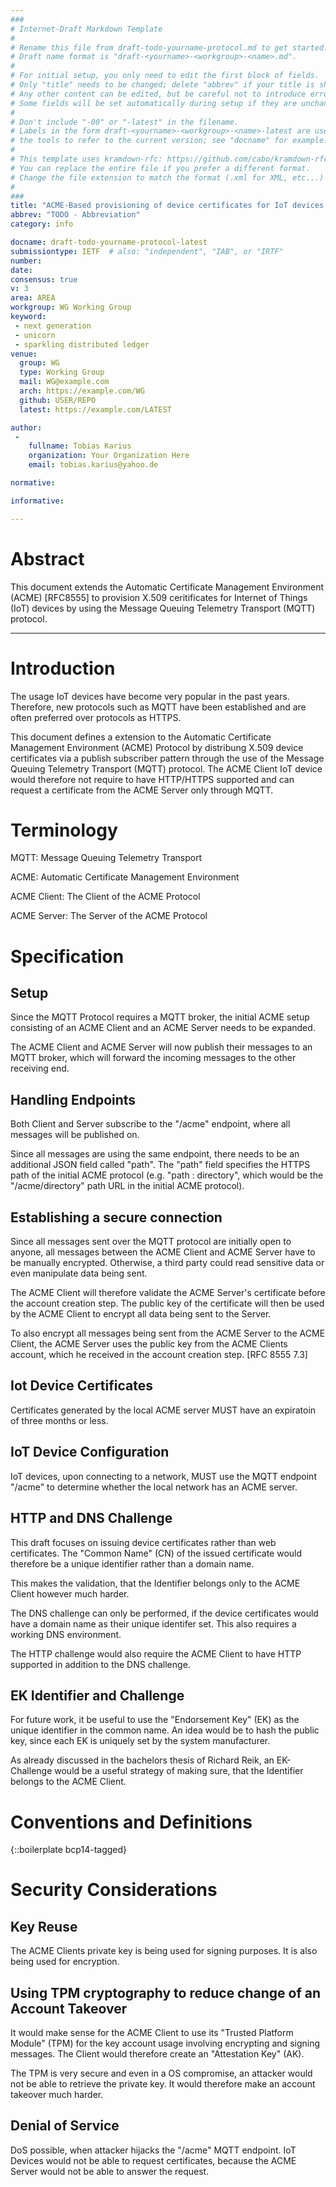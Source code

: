 ```yaml
---
###
# Internet-Draft Markdown Template
#
# Rename this file from draft-todo-yourname-protocol.md to get started.
# Draft name format is "draft-<yourname>-<workgroup>-<name>.md".
#
# For initial setup, you only need to edit the first block of fields.
# Only "title" needs to be changed; delete "abbrev" if your title is short.
# Any other content can be edited, but be careful not to introduce errors.
# Some fields will be set automatically during setup if they are unchanged.
#
# Don't include "-00" or "-latest" in the filename.
# Labels in the form draft-<yourname>-<workgroup>-<name>-latest are used by
# the tools to refer to the current version; see "docname" for example.
#
# This template uses kramdown-rfc: https://github.com/cabo/kramdown-rfc
# You can replace the entire file if you prefer a different format.
# Change the file extension to match the format (.xml for XML, etc...)
#
###
title: "ACME-Based provisioning of device certificates for IoT devices with MQTT"
abbrev: "TODO - Abbreviation"
category: info

docname: draft-todo-yourname-protocol-latest
submissiontype: IETF  # also: "independent", "IAB", or "IRTF"
number:
date:
consensus: true
v: 3
area: AREA
workgroup: WG Working Group
keyword:
 - next generation
 - unicorn
 - sparkling distributed ledger
venue:
  group: WG
  type: Working Group
  mail: WG@example.com
  arch: https://example.com/WG
  github: USER/REPO
  latest: https://example.com/LATEST

author:
 -
    fullname: Tobias Karius
    organization: Your Organization Here
    email: tobias.karius@yahoo.de

normative:

informative:

---
```


# Abstract

This document extends the Automatic Certificate Management Environment (ACME) [RFC8555] to provision X.509 ceritificates for Internet of Things (IoT) devices by using the Message Queuing Telemetry Transport (MQTT) protocol.

---

# Introduction

The usage IoT devices have become very popular in the past years. 
Therefore, new protocols such as MQTT have been established and are often preferred over protocols as HTTPS.

This document defines a extension to the Automatic Certificate Management Environment (ACME) Protocol by distribung X.509 device certificates via a publish subscriber pattern through the use of the Message Queuing Telemetry Transport (MQTT) protocol.
The ACME Client IoT device would therefore not require to have HTTP/HTTPS supported and can request a certificate from the ACME Server only through MQTT.

# Terminology

MQTT: Message Queuing Telemetry Transport

ACME: Automatic Certificate Management Environment

ACME Client: The Client of the ACME Protocol

ACME Server: The Server of the ACME Protocol


# Specification

## Setup

Since the MQTT Protocol requires a MQTT broker, the initial ACME setup consisting of an ACME Client and an ACME Server needs to be expanded.

The ACME Client and ACME Server will now publish their messages to an MQTT broker, which will forward the incoming messages to the other receiving end.

## Handling Endpoints

Both Client and Server subscribe to the "/acme" endpoint, where all messages will be published on.

Since all messages are using the same endpoint, there needs to be an additional JSON field called "path". The "path" field specifies the HTTPS path of the initial ACME protocol (e.g. "path : directory", which would be the "/acme/directory" path URL in the initial ACME protocol).

## Establishing a secure connection

Since all messages sent over the MQTT protocol are initially open to anyone, all messages between the ACME Client and ACME Server have to be manually encrypted. Otherwise, a third party could read sensitive data or even manipulate data being sent.

The ACME Client will therefore validate the ACME Server's certificate before the account creation step. The public key of the certificate will then be used by the ACME Client to encrypt all data being sent to the Server.

To also encrypt all messages being sent from the ACME Server to the ACME Client, the ACME Server uses the public key from the ACME Clients account, which he received in the account creation step.
[RFC 8555 7.3]

## Iot Device Certificates

Certificates generated by the local ACME server MUST have an expiratoin of three months or less.

## IoT Device Configuration

IoT devices, upon connecting to a network, MUST use the MQTT endpoint "/acme" to determine whether the local network has an ACME server.

## HTTP and DNS Challenge

This draft focuses on issuing device certificates rather than web certificates. The "Common Name" (CN) of the issued certificate would therefore be a unique identifier rather than a domain name.

This makes the validation, that the Identifier belongs only to the ACME Client however much harder.

The DNS challenge can only be performed, if the device certificates would have a domain name as their unique identifer set. This also requires a working DNS environment.

The HTTP challenge would also require the ACME Client to have HTTP supported in addition to the DNS challenge.

## EK Identifier and Challenge

For future work, it be useful to use the "Endorsement Key" (EK) as the unique identifier in the common name. An idea would be to hash the public key, since each EK is uniquely set by the system manufacturer.

As already discussed in the bachelors thesis of Richard Reik, an EK-Challenge would be a useful strategy of making sure, that the Identifier belongs to the ACME Client.

# Conventions and Definitions

{::boilerplate bcp14-tagged}


# Security Considerations

## Key Reuse

The ACME Clients private key is being used for signing purposes. It is also being used for encryption.

## Using TPM cryptography to reduce change of an Account Takeover

It would make sense for the ACME Client to use its "Trusted Platform Module" (TPM) for the key account usage involving encrypting and signing messages. The Client would therefore create an "Attestation Key" (AK).

The TPM is very secure and even in a OS compromise, an attacker would not be able to retrieve the private key. It would therefore make an account takeover much harder.

## Denial of Service

DoS possible, when attacker hijacks the "/acme" MQTT endpoint. IoT Devices would not be able to request certificates, because the ACME Server would not be able to answer the request.
